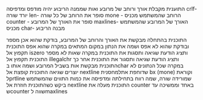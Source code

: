 התוענית מקבלת אורך ורוחב של מרובע ואות שממנה הריבוע יהיה מודפס ומדפיסה
crlf- יורד שורה
len- סופר את הרוחב של כל שורה
mone - הרוחב שהמשתמש מכניס
counter - סופר את האורך של המרובע
maxlines- האורך של המרובע שהמשתמש מכניס
char- מבנה הריבוע

התוכנית בהתחלה מבקשת את האורך והרוחב של המרובע, בודקת שהוא אכן מספר ובודקת שהוא לא אפס ושמה את הנתון במקום המתאים
במקרה שהוא אפס התוכנית תקפוץ אל iszero ותציג הודעת שגיאה ותסגות את התוכנית
במקרה שאות לא מספר התוכנית תקפוץ אל illegalchr ותציג הודעת שגיאה ותסגור את התוכנית
אחר כך התוכנית מבקשת אות בשביל המרובע ושמה אותו בchar
במקרה שכל הנתונים לא יוצרים שגיאה התוכנית קופצת אל nextline שדוחפת אתלמחסנית bx (mone) 
וקוראת לprtline שמורידה שורה, שמה רווח בתחילתה ומדפיסה את כמות התווים שהמשתמש ביקש
כשהתוכנית חוזרת אל nextline התוכנית מעלה את counter באחד וממשיכה עד שcounter שווה לmaxlines 
